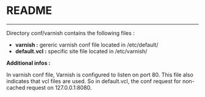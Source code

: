 # README #
----------

Directory conf/varnish contains the following files :

- **varnish :** gereric varnish conf file located in /etc/default/
- **default.vcl :** specific site file located in /etc/varnish/

**Additional infos :**

In varnish conf file, Varnish is configured to listen on port 80. This file also indicates that vcl files are used.
So in default.vcl, the conf request for non-cached request on 127.0.0.1:8080.
